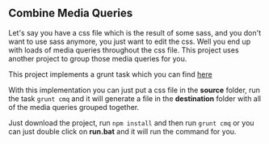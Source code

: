## Combine Media Queries ##

Let's say you have a css file which is the result of some sass, and you don't want to use sass anymore, you just want to edit the css. Well you end up with loads of media queries throughout the css file. This project uses another project to group those media queries for you.

This project implements a grunt task which you can find [here](https://github.com/buildingblocks/grunt-combine-media-queries)

With this implementation you can just put a css file in the **source** folder, run the task `grunt cmq` and it will generate a file in the **destination** folder with all of the media queries grouped together.

Just download the project, run `npm install` and then run `grunt cmq` or you can just double click on **run.bat** and it will run the command for you.
